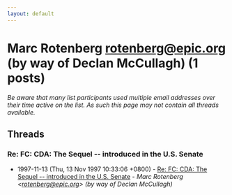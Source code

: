 ```yaml
---
layout: default
---
```


# Marc Rotenberg <rotenberg@epic.org> (by way of Declan McCullagh) (1 posts)

_Be aware that many list participants used multiple email addresses over their time active on the list. As such this page may not contain all threads available._

## Threads

### Re: FC: CDA: The Sequel -- introduced in the U.S. Senate
+ 1997-11-13 (Thu, 13 Nov 1997 10:33:06 +0800) - [Re: FC: CDA: The Sequel -- introduced in the U.S. Senate](/archive/1997/11/8d3aea859d2f25fe6b3473e10a21f3596cb8a25e9c1406a9b8398b906f05a7d5) - _Marc Rotenberg \<rotenberg@epic.org\> (by way of Declan McCullagh)_

